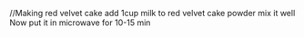 //Making red velvet cake
add 1cup milk to red velvet cake powder
mix it well
Now put it in microwave for 10-15 min
